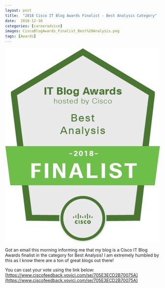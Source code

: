 ```yaml
---
layout: post
title:  "2018 Cisco IT Blog Awards Finalist - Best Analysis Category"
date:  2018-12-10
categories: [careeradvice]
images: CiscoBlogAwards_Finalist_Best%20Analysis.png
tags: [Awards]
---
```


![Blogs - Michaeldeongreen](https://raw.githubusercontent.com/michaeldeongreen/michaeldeongreen.github.io/master/static/img/_posts/CiscoBlogAwards_Finalist_Best%20Analysis.png)

Got an email this morning informing me that my blog is a Cisco IT Blog Awards finalist in the category for Best Analysis! I am extremely humbled by this as I know there are a ton of great blogs out there!  
  
You can cast your vote using the link below:  
[https://www.ciscofeedback.vovici.com/se/705E3ECD2B70075A](https://www.ciscofeedback.vovici.com/se/705E3ECD2B70075A)
